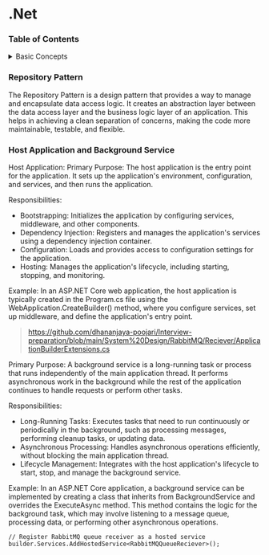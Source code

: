 # .Net
### Table of Contents
<details>
<summary>Basic Concepts</summary>

1. [Host Application and Background Service](#host-application-and-background-service)
2. [Repository Pattern](#repository-pattern)
</details> 

### Repository Pattern

The Repository Pattern is a design pattern that provides a way to manage and encapsulate data access logic. It creates an abstraction layer between the data access layer and the business logic layer of an application. This helps in achieving a clean separation of concerns, making the code more maintainable, testable, and flexible.

### Host Application and Background Service
Host Application:
Primary Purpose: The host application is the entry point for the application. It sets up the application's environment, configuration, and services, and then runs the application.

Responsibilities:

- Bootstrapping: Initializes the application by configuring services, middleware, and other components.
- Dependency Injection: Registers and manages the application's services using a dependency injection container.
- Configuration: Loads and provides access to configuration settings for the application.
- Hosting: Manages the application's lifecycle, including starting, stopping, and monitoring.

Example:
In an ASP.NET Core web application, the host application is typically created in the Program.cs file using the WebApplication.CreateBuilder() method, where you configure services, set up middleware, and define the application's entry point.
> https://github.com/dhananjaya-poojari/Interview-preparation/blob/main/System%20Design/RabbitMQ/Reciever/ApplicationBuilderExtensions.cs

Primary Purpose: A background service is a long-running task or process that runs independently of the main application thread. It performs asynchronous work in the background while the rest of the application continues to handle requests or perform other tasks.

Responsibilities:

- Long-Running Tasks: Executes tasks that need to run continuously or periodically in the background, such as processing messages, performing cleanup tasks, or updating data.
- Asynchronous Processing: Handles asynchronous operations efficiently, without blocking the main application thread.
- Lifecycle Management: Integrates with the host application's lifecycle to start, stop, and manage the background service.
  
Example:
In an ASP.NET Core application, a background service can be implemented by creating a class that inherits from BackgroundService and overrides the ExecuteAsync method. This method contains the logic for the background task, which may involve listening to a message queue, processing data, or performing other asynchronous operations.
```
// Register RabbitMQ queue receiver as a hosted service
builder.Services.AddHostedService<RabbitMQQueueReciever>();
```
